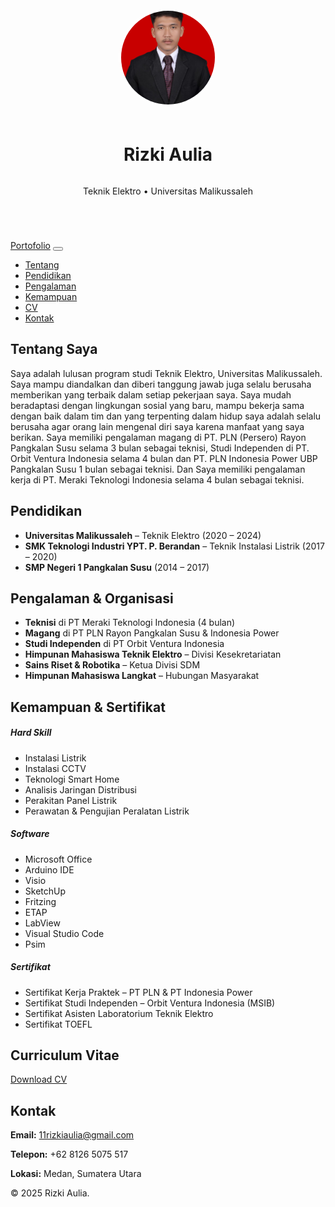 <html lang="id">
<head><meta name="google-site-verification" content="eb4TsiEpMWYICwUIO5R95odfXxbFezjOyksVh7aC2Ck" />
  <meta charset="UTF-8">
  <meta name="viewport" content="width=device-width, initial-scale=1">
  <link href="https://cdn.jsdelivr.net/npm/bootstrap@5.3.0/dist/css/bootstrap.min.css" rel="stylesheet">
</head>
<body>
  <header class="bg-dark text-white text-center py-5">
    <div style="display: flex; flex-direction: column; align-items: center;">
      <img src="Pas Foto.jpg" alt="Foto Rizki Aulia" style="width: 150px; height: 150px; object-fit: cover; border-radius: 50%; margin-bottom: 20px; border: 4px solid #fff;">
      <h1 class="display-4">Rizki Aulia</h1>
      <p class="lead mb-0">Teknik Elektro • Universitas Malikussaleh</p>
    </div>
  </header>

  <nav class="navbar navbar-expand-lg navbar-light bg-light sticky-top">
    <div class="container">
      <a class="navbar-brand" href="#">Portofolio</a>
      <button class="navbar-toggler" type="button" data-bs-toggle="collapse" data-bs-target="#navbarNav">
        <span class="navbar-toggler-icon"></span>
      </button>
      <div class="collapse navbar-collapse" id="navbarNav">
        <ul class="navbar-nav ms-auto">
          <li class="nav-item"><a href="#about" class="nav-link">Tentang</a></li>
          <li class="nav-item"><a href="#education" class="nav-link">Pendidikan</a></li>
          <li class="nav-item"><a href="#experience" class="nav-link">Pengalaman</a></li>
          <li class="nav-item"><a href="#skills" class="nav-link">Kemampuan</a></li>
          <li class="nav-item"><a href="#cv" class="nav-link">CV</a></li>
          <li class="nav-item"><a href="#contact" class="nav-link">Kontak</a></li>
        </ul>
      </div>
    </div>
  </nav>

  <section id="about" class="container my-5">
    <h2 class="mb-3 section-title">Tentang Saya</h2>
    <p class="section-text">Saya adalah lulusan program studi Teknik Elektro, Universitas Malikussaleh. Saya mampu diandalkan dan diberi tanggung jawab juga selalu berusaha memberikan yang terbaik dalam setiap pekerjaan saya. Saya mudah beradaptasi dengan lingkungan sosial yang baru, mampu bekerja sama dengan baik dalam tim dan yang terpenting dalam hidup saya adalah selalu berusaha agar orang lain mengenal diri saya karena manfaat yang saya berikan. Saya memiliki pengalaman magang di PT. PLN (Persero) Rayon Pangkalan Susu selama 3 bulan sebagai teknisi, Studi Independen di PT. Orbit Ventura Indonesia selama 4 bulan dan PT. PLN Indonesia Power UBP Pangkalan Susu 1 bulan sebagai teknisi. Dan Saya memiliki pengalaman kerja di PT. Meraki Teknologi Indonesia selama 4 bulan sebagai teknisi.</p>
  </section>

  <section id="education" class="container my-5">
    <h2 class="mb-3 section-title">Pendidikan</h2>
    <ul>
      <li><strong>Universitas Malikussaleh</strong> – Teknik Elektro (2020 – 2024)</li>
      <li><strong>SMK Teknologi Industri YPT. P. Berandan</strong> – Teknik Instalasi Listrik (2017 – 2020)</li>
      <li><strong>SMP Negeri 1 Pangkalan Susu</strong> (2014 – 2017)</li>
    </ul>
  </section>

  <section id="experience" class="container my-5">
    <h2 class="mb-3 section-title">Pengalaman & Organisasi</h2>
    <ul>
      <li><strong>Teknisi</strong> di PT Meraki Teknologi Indonesia (4 bulan)</li>
      <li><strong>Magang</strong> di PT PLN Rayon Pangkalan Susu & Indonesia Power</li>
      <li><strong>Studi Independen</strong> di PT Orbit Ventura Indonesia</li>
      <li><strong>Himpunan Mahasiswa Teknik Elektro</strong> – Divisi Kesekretariatan</li>
      <li><strong>Sains Riset & Robotika</strong> – Ketua Divisi SDM</li>
      <li><strong>Himpunan Mahasiswa Langkat</strong> – Hubungan Masyarakat</li>
    </ul>
  </section>

  <section id="skills" class="container my-5">
    <h2 class="mb-3 section-title">Kemampuan & Sertifikat</h2>
    <div class="row">
      <div class="col-md-4">
        <h5>Hard Skill</h5>
        <ul>
          <li>Instalasi Listrik</li>
          <li>Instalasi CCTV</li>
          <li>Teknologi Smart Home</li>
          <li>Analisis Jaringan Distribusi</li>
          <li>Perakitan Panel Listrik</li>
          <li>Perawatan & Pengujian Peralatan Listrik</li>
        </ul>
      </div>
      <div class="col-md-4">
        <h5>Software</h5>
        <ul>
          <li>Microsoft Office</li>
          <li>Arduino IDE</li>
          <li>Visio</li>
          <li>SketchUp</li>
          <li>Fritzing</li>
          <li>ETAP</li>
          <li>LabView</li>
          <li>Visual Studio Code</li>
          <li>Psim</li>
        </ul>
      </div>
      <div class="col-md-4">
        <h5>Sertifikat</h5>
        <ul>
          <li>Sertifikat Kerja Praktek – PT PLN & PT Indonesia Power</li>
          <li>Sertifikat Studi Independen – Orbit Ventura Indonesia (MSIB)</li>
          <li>Sertifikat Asisten Laboratorium Teknik Elektro</li>
          <li>Sertifikat TOEFL</li>
        </ul>
      </div>
    </div>
  </section>

  <section id="cv" class="container my-5">
    <h2 class="mb-3 section-title">Curriculum Vitae</h2>
    <a href="File_RizkiAulia.pdf" class="btn btn-primary mb-3" target="_blank">Download CV</a>
  </section>

  <section id="contact" class="container my-5">
    <h2 class="mb-3 section-title">Kontak</h2>
    <p class="section-text"><strong>Email:</strong> <a href="mailto:11rizkiaulia@gmail.com">11rizkiaulia@gmail.com</a></p>
    <p class="section-text"><strong>Telepon:</strong> +62 8126 5075 517</p>
    <p class="section-text"><strong>Lokasi:</strong> Medan, Sumatera Utara</p>
  </section>

  <footer class="bg-dark text-white text-center py-3">
    <p>&copy; 2025 Rizki Aulia.</p>
  </footer>
